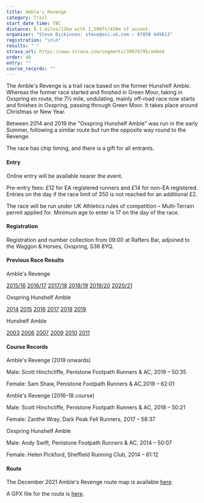 ```yaml
---
title: Amble's Revenge
category: Trail
start_date_time: TBC
distance: 8.1 miles/13km with 1,500ft/450m of ascent.
organiser: "Steve Dickinson: steve@osi.uk.com – 07850 445613"
registration: "\n\n"
results: " "
strava_url: https://www.strava.com/segments/30676795/embed
order: 40
entry: ""
course_records: ""
---
```

The Amble's Revenge is a trail race based on the former Hunshelf Amble. Whereas the former race started and finished in Green Moor, taking in Oxspring en route, the 7½ mile, undulating, mainly off-road race now starts and finishes in Oxspring, passing through Green Moor.  It takes place around Christmas or New Year.

Between 2014 and 2019 the "Oxspring Hunshelf Amble" was run in the early Summer, following a similar route but run the opposite way round to the Revenge.

The race has chip timing, and there is a gift for all entrants.

#### Entry

Online entry will be available nearer the event.

Pre-entry fees: £12 for EA registered runners and £14 for non-EA registered.  Entries on the day if the race limit of 350 is not reached for an additional £2.

The race will be run under UK Athletics rules of competition &ndash; Multi-Terrain permit applied for. Minimum age to enter is 17 on the day of the race.

#### Registration

Registration and number collection from 09:00 at Rafters Bar, adjoined to the Waggon & Horses, Oxspring, S36 8YQ.

#### Previous Race Results

Amble's Revenge

[2015/16](http://pfrac.co.uk/wp-content/uploads/2016/05/AmblesRevengeResults2016.pdf)
[2016/17](http://pfrac.co.uk/wp-content/uploads/2017/01/AmblesRevengeResults2017.pdf)
[2017/18](http://pfrac.co.uk/wp-content/uploads/2017/12/Hunshelf_2017_12_31.pdf)
[2018/19](http://pfrac.co.uk/wp-content/uploads/2019/01/AmblesRevengeResults2018.pdf)
[2019/20](https://racebest.com/results/xvc86)
[2020/21](https://racebest.com/results/sv62v)

Oxspring Hunshelf Amble

[2014](http://pfrac.co.uk/wp-content/uploads/2014/12/OxspringHunshelfAmbleResults2014.pdf)
[2015](http://pfrac.co.uk/wp-content/uploads/2015/06/OxspringHunshelfAmbleResults2015.pdf)
[2016](http://pfrac.co.uk/wp-content/uploads/2016/07/OxspringHunshelfAmbleResults2016.pdf)
[2017](http://pfrac.co.uk/wp-content/uploads/2017/07/OxspringHunshelfAmbleResults2017.pdf)
[2018](http://pfrac.co.uk/wp-content/uploads/2018/07/OxspringHunshelfAmbleResults2018.pdf)
[2019](http://pfrac.co.uk/wp-content/uploads/2019/07/OxspringHunshelfAmbleResults2019.pdf)

Hunshelf Amble

[2003](http://pfrac.co.uk/wp-content/uploads/2014/10/HunshelfAmbleResults2003.pdf)
[2006](http://pfrac.co.uk/wp-content/uploads/2014/10/HunshelfAmbleResults2006.pdf)
[2007](http://pfrac.co.uk/wp-content/uploads/2014/10/HunshelfAmbleResults2007.pdf)
[2009](http://pfrac.co.uk/wp-content/uploads/2014/10/HunshelfAmbleResults2009.pdf)
[2010](http://pfrac.co.uk/wp-content/uploads/2014/10/HunshelfAmbleResults2010.pdf)
[2011](http://pfrac.co.uk/wp-content/uploads/2014/10/HunshelfAmbleResults2011.pdf)

#### Course Records

Amble's Revenge (2019 onwards)

Male: Scott Hinchcliffe, Penistone Footpath Runners & AC, 2019 &ndash; 50:35

Female: Sam Shaw, Penistone Footpath Runners & AC,2019 &ndash; 62:01

Amble's Revenge (2016&ndash;18 course)

Male: Scott Hinchcliffe, Penistone Footpath Runners & AC, 2018 &ndash; 50:21

Female: Zanthe Wray, Dark Peak Fell Runners, 2017 &ndash; 58:37

Oxspring Hunshelf Amble

Male: Andy Swift, Penistone Footpath Runners & AC, 2014 &ndash; 50:07

Female: Helen Pickford, Sheffield Running Club, 2014 &ndash; 61:12

#### Route

The December 2021 Amble's Revenge route map is available [here](http://pfrac.co.uk/club-races/oxspring-hunshelf-amble/ambles-revenge-route-2021/).

A GPX file for the route is [here](http://results.pfrac.co.uk/BB_gpx_files/Ambles_Revenge_2021.gpx).